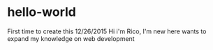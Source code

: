 # hello-world
First time to create this 12/26/2015
Hi i'm Rico, I'm new here wants to expand my knowledge on web development
